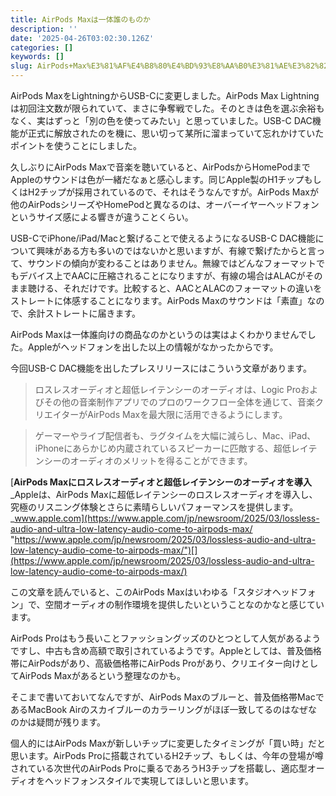 ```yaml
---
title: AirPods Maxは一体誰のものか
description: ''
date: '2025-04-26T03:02:30.126Z'
categories: []
keywords: []
slug: AirPods+Max%E3%81%AF%E4%B8%80%E4%BD%93%E8%AA%B0%E3%81%AE%E3%82%82%E3%81%AE%E3%81%8B
---
```

AirPods MaxをLightningからUSB-Cに変更しました。AirPods Max Lightningは初回注文数が限られていて、まさに争奪戦でした。そのときは色を選ぶ余裕もなく、実はずっと「別の色を使ってみたい」と思っていました。USB-C DAC機能が正式に解放されたのを機に、思い切って某所に溜まっていて忘れかけていたポイントを使うことにしました。

久しぶりにAirPods Maxで音楽を聴いていると、AirPodsからHomePodまでAppleのサウンドは色が一緒だなぁと感心します。同じApple製のH1チップもしくはH2チップが採用されているので、それはそうなんですが。AirPods Maxが他のAirPodsシリーズやHomePodと異なるのは、オーバーイヤーヘッドフォンというサイズ感による響きが違うことくらい。

USB-CでiPhone/iPad/Macと繋げることで使えるようになるUSB-C DAC機能について興味がある方も多いのではないかと思いますが、有線で繋げたからと言って、サウンドの傾向が変わることはありません。無線ではどんなフォーマットでもデバイス上でAACに圧縮されることになりますが、有線の場合はALACがそのまま聴ける、それだけです。比較すると、AACとALACのフォーマットの違いをストレートに体感することになります。AirPods Maxのサウンドは「素直」なので、余計ストレートに届きます。

AirPods Maxは一体誰向けの商品なのかというのは実はよくわかりませんでした。Appleがヘッドフォンを出した以上の情報がなかったからです。

今回USB-C DAC機能を出したプレスリリースにはこういう文章があります。

> ロスレスオーディオと超低レイテンシーのオーディオは、Logic Proおよびその他の音楽制作アプリでのプロのワークフロー全体を通じて、音楽クリエイターがAirPods Maxを最大限に活用できるようにします。

> ゲーマーやライブ配信者も、ラグタイムを大幅に減らし、Mac、iPad、iPhoneにあらかじめ内蔵されているスピーカーに匹敵する、超低レイテンシーのオーディオのメリットを得ることができます。

[**AirPods Maxにロスレスオーディオと超低レイテンシーのオーディオを導入**  
_Appleは、AirPods Maxに超低レイテンシーのロスレスオーディオを導入し、究極のリスニング体験とさらに素晴らしいパフォーマンスを提供します。_www.apple.com](https://www.apple.com/jp/newsroom/2025/03/lossless-audio-and-ultra-low-latency-audio-come-to-airpods-max/ "https://www.apple.com/jp/newsroom/2025/03/lossless-audio-and-ultra-low-latency-audio-come-to-airpods-max/")[](https://www.apple.com/jp/newsroom/2025/03/lossless-audio-and-ultra-low-latency-audio-come-to-airpods-max/)

この文章を読んでいると、このAirPods Maxはいわゆる「スタジオヘッドフォン」で、空間オーディオの制作環境を提供したいということなのかなと感じています。

AirPods Proはもう長いことファッショングッズのひとつとして人気があるようですし、中古も含め高額で取引されているようです。Appleとしては、普及価格帯にAirPodsがあり、高級価格帯にAirPods Proがあり、クリエイター向けとしてAirPods Maxがあるという整理なのかも。

そこまで書いておいてなんですが、AirPods Maxのブルーと、普及価格帯MacであるMacBook Airのスカイブルーのカラーリングがほぼ一致してるのはなぜなのかは疑問が残ります。

個人的にはAirPods Maxが新しいチップに変更したタイミングが「買い時」だと思います。AirPods Proに搭載されているH2チップ、もしくは、今年の登場が噂されている次世代のAirPods Proに乗るであろうH3チップを搭載し、適応型オーディオをヘッドフォンスタイルで実現してほしいと思います。